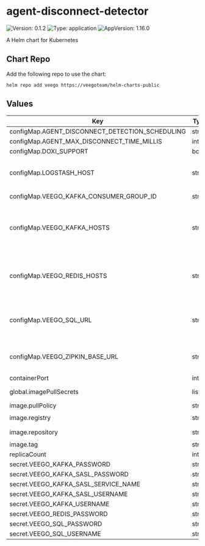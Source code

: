 # agent-disconnect-detector

![Version: 0.1.2](https://img.shields.io/badge/Version-0.1.2-informational?style=flat-square) ![Type: application](https://img.shields.io/badge/Type-application-informational?style=flat-square) ![AppVersion: 1.16.0](https://img.shields.io/badge/AppVersion-1.16.0-informational?style=flat-square)

A Helm chart for Kubernetes

## Chart Repo

Add the following repo to use the chart:

```console
helm repo add veego https://veegoteam/helm-charts-public
```

## Values

| Key | Type | Default | Description |
|-----|------|---------|-------------|
| configMap.AGENT_DISCONNECT_DETECTION_SCHEDULING | string | `"0 0/10 * * * ?"` |  |
| configMap.AGENT_MAX_DISCONNECT_TIME_MILLIS | int | `1209600000` |  |
| configMap.DOXI_SUPPORT | bool | `false` |  |
| configMap.LOGSTASH_HOST | string | `""` | The hosts of the LOGSTASH server Example --> LOGSTASH_HOST: "logstash-service:8080" |
| configMap.VEEGO_KAFKA_CONSUMER_GROUP_ID | string | `"agent-disconnect-detector-main"` |  |
| configMap.VEEGO_KAFKA_HOSTS | string | `""` | The hosts of the Kafka servers Example --> VEEGO_KAFKA_HOSTS: "kafka-node-1:9092,kafka-node-2:9092,kafka-node-3:9092,kafka-node-4:9092" |
| configMap.VEEGO_REDIS_HOSTS | string | `""` | The hosts of the Redis servers Example -->  VEEGO_REDIS_HOSTS: "redis-node-1:6379,redis-node-2:6379,redis-node-3:6379" |
| configMap.VEEGO_SQL_URL | string | `""` | The hosts of the Postgresql server Example -->  VEEGO_SQL_URL: "jdbc:postgresql://postgresql-master:5424/veegodb" |
| configMap.VEEGO_ZIPKIN_BASE_URL | string | `""` | The hosts of the ZIPKIN server Example --> VEEGO_ZIPKIN_BASE_URL: "http://localhost:9411" |
| containerPort | int | `80` |  |
| global.imagePullSecrets | list | `[]` | imagePullSecrets Example --> imagePullSecrets: [ "secret" ] |
| image.pullPolicy | string | `"Always"` |  |
| image.registry | string | `"347694409649.dkr.ecr.us-west-2.amazonaws.com"` |  |
| image.repository | string | `"veego/agent-disconnect-detector"` |  |
| image.tag | string | `"staging"` |  |
| replicaCount | int | `1` |  |
| secret.VEEGO_KAFKA_PASSWORD | string | `""` |  |
| secret.VEEGO_KAFKA_SASL_PASSWORD | string | `""` |  |
| secret.VEEGO_KAFKA_SASL_SERVICE_NAME | string | `""` |  |
| secret.VEEGO_KAFKA_SASL_USERNAME | string | `""` |  |
| secret.VEEGO_KAFKA_USERNAME | string | `""` |  |
| secret.VEEGO_REDIS_PASSWORD | string | `""` |  |
| secret.VEEGO_SQL_PASSWORD | string | `""` |  |
| secret.VEEGO_SQL_USERNAME | string | `""` |  |